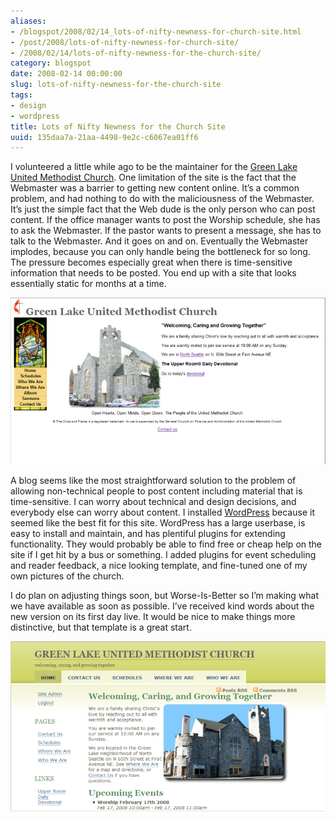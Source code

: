 ```yaml
---
aliases:
- /blogspot/2008/02/14_lots-of-nifty-newness-for-church-site.html
- /post/2008/lots-of-nifty-newness-for-church-site/
- /2008/02/14/lots-of-nifty-newness-for-the-church-site/
category: blogspot
date: 2008-02-14 00:00:00
slug: lots-of-nifty-newness-for-the-church-site
tags:
- design
- wordpress
title: Lots of Nifty Newness for the Church Site
uuid: 135daa7a-21aa-4498-9e2c-c6067ea01ff6
---
```


I volunteered a little while ago to be the maintainer for the [Green
Lake United Methodist Church](https://greenlakeumc.org). One limitation
of the site is the fact that the Webmaster was a barrier to getting new
content online. It’s a common problem, and had nothing to do with the
maliciousness of the Webmaster. It’s just the simple fact that the Web
dude is the only person who can post content. If the office manager
wants to post the Worship schedule, she has to ask the Webmaster. If the
pastor wants to present a message, she has to talk to the Webmaster. And
it goes on and on. Eventually the Webmaster implodes, because you can
only handle being the bottleneck for so long. The pressure becomes
especially great when there is time-sensitive information that needs to
be posted. You end up with a site that looks essentially static for
months at a time.

![greenlakeumc.org in 2006](glumc-org-01.png)

A blog seems like the most straightforward solution to the problem of
allowing non-technical people to post content including material that is
time-sensitive. I can worry about technical and design decisions, and
everybody else can worry about content. I installed
[WordPress](http://wordpress.org) because it seemed like the best fit
for this site. WordPress has a large userbase, is easy to install and
maintain, and has plentiful plugins for extending functionality. They
would probably be able to find free or cheap help on the site if I get
hit by a bus or something. I added plugins for event scheduling and
reader feedback, a nice looking template, and fine-tuned one of my own
pictures of the church.

I do plan on adjusting things soon, but Worse-Is-Better so I’m making
what we have available as soon as possible. I’ve received kind words
about the new version on its first day live. It would be nice to make
things more distinctive, but that template is a great start.

![greenlakeumc.org in 2008](glumc-org-02.png)